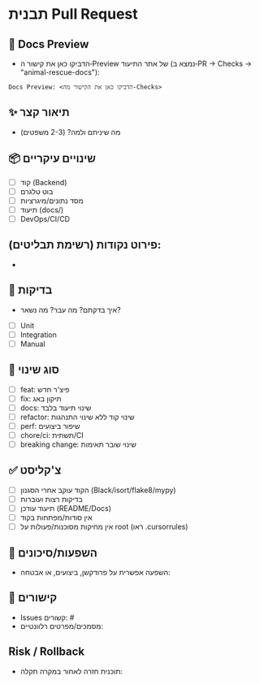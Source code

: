 # תבנית Pull Request

<!--
<h3>What</h3>
<p>תיאור קצר של מה שינינו.</p>

<h3>Why</h3>
<p>למה השינוי נדרש, מה הבעיה שפתרנו.</p>

<h3>Tests</h3>
<ul>
  <li>בדיקות שרצו והצליחו</li>
  <li>קישורים ל-Checks רלוונטיים</li>
  <li>סיכוני Rollback אם יש</li>
  <li>קישור ל-Docs Preview אם רלוונטי</li>
  <li>השפעה על Deploy (אם יש)</li>
  <li>CI Required Checks: 🔍 Code Quality & Security; 🧪 Unit Tests (3.11); 🧪 Unit Tests (3.12)</li>
  <li>אין סודות/PII בקוד</li>
  <li>אין מחיקות מסוכנות (ראו .cursorrules)</li>
</ul>
-->

## 🔗 Docs Preview
- הדביקו כאן את קישור ה‑Preview של אתר התיעוד (נמצא ב‑PR → Checks → "animal-rescue-docs"):

```
Docs Preview: <הדביקו כאן את הקישור מה‑Checks>
```

## ✨ תיאור קצר
- מה שיניתם ולמה? (2-3 משפטים)

## 📦 שינויים עיקריים
- [ ] קוד (Backend)
- [ ] בוט טלגרם
- [ ] מסד נתונים/מיגרציות
- [ ] תיעוד (docs/)
- [ ] DevOps/CI/CD

פירוט נקודות (רשימת תבליטים):
-
-

## 🧪 בדיקות
- איך בדקתם? מה עבר? מה נשאר?
- [ ] Unit
- [ ] Integration
- [ ] Manual

## 📝 סוג שינוי
- [ ] feat: פיצ'ר חדש
- [ ] fix: תיקון באג
- [ ] docs: שינוי תיעוד בלבד
- [ ] refactor: שינוי קוד ללא שינוי התנהגות
- [ ] perf: שיפור ביצועים
- [ ] chore/ci: תשתית/CI
- [ ] breaking change: שינוי שובר תאימות

## ✅ צ'קליסט
- [ ] הקוד עוקב אחרי הסגנון (Black/isort/flake8/mypy)
- [ ] בדיקות רצות ועוברות
- [ ] תיעוד עודכן (README/Docs)
- [ ] אין סודות/מפתחות בקוד
- [ ] אין מחיקות מסוכנות/פעולות על root (ראו .cursorrules)

## 🧩 השפעות/סיכונים
- השפעה אפשרית על פרודקשן, ביצועים, או אבטחה:

## 🔗 קישורים
- Issues קשורים: #
- מסמכים/מפרטים רלוונטיים:

## Risk / Rollback
- תוכנית חזרה לאחור במקרה תקלה:

